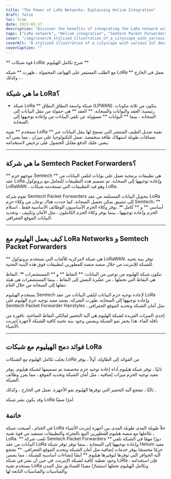 ```yaml
---
title: "The Power of LoRa Networks: Explaining Helium Integration"
draft: false
toc: true
date: 2023-02-17
description: "Discover the benefits of integrating the LoRa network with Helium for IoT devices and industries such as smart cities, agriculture, and logistics."
tags: ["LoRa network", "Helium integration", "Semtech Packet Forwarders", "IoT applications", "LPWAN", "spread-spectrum modulation", "gateways", "cloud", "LoRaWAN protocol", "network infrastructure", "hotspots", "sensors", "network security", "geolocation", "incentive mechanism", "smart cities", "agriculture", "logistics", "IoT development", "long-range communication"]
cover: "/img/cover/A_stylized_illustration_of_a_cityscape_with_various_IoT_dev.png"
coverAlt: "A stylized illustration of a cityscape with various IoT devices connected to a network represented as a web of light, with the Helium logo prominently displayed."
coverCaption: ""
---
```


** قوة شبكات LoRa: شرح تكامل الهيليوم **  مع الطلب المستمر على الهواتف المحمولة ، ظهرت ** شبكة LoRa ** تعمل في الخارج ، وكذلك ،  ## ما هي شبكة LoRa؟  * شبكة LoRa ** شبكة واسعة النطاق النطاق (LPWAN). يتكون من ثلاثة مكونات رئيسية: العقد والبوابات والسحابة. ** العقد ** هي حمولة من تنقل البيانات إلى السحابة ، بينما ** البوابات ** مسؤولة عن تلقي البيانات من وإعادة توجيهها إلى السحابة.  تستخدم ** تقنية LoRa ** تقنية تعديل الطيف المنتشر التي تسمح لها بنقل البيانات عبر مسافات طويلة استهلاك طاقة منخفضة. تعمل التكنولوجيا على ميزان ، مما يعني أنه يتعين عليك الدفع مقابل الحصول على ترخيص لاستخدامه.  ______  ## ما هي شركة Semtech Packet Forwarders؟  ** موجهو حزم Semtech ** هي تطبيقات برمجية تعمل على بوابات لتلقي البيانات من عقد LoRa وإعادة توجيهها إلى السحابة. تم تصميم هذه التطبيقات للتعامل مع بروتوكول LoRaWAN ، وهو قيد التطبيقات التي تستخدمه شبكات LoRa.  تقوم شركة Semtech Packet Forwarders بتحويل البيانات المستلمة من عقد LoRa إلى تنسيق يمكن تحميل السحابة. كما حددت هناك نوعان من وكلاء حزم Semtech: ** أساسي ** و ** كامل **. يوفر وكلاء الحزم الأساسيون الوظائف الأساسية فقط ، استلام الحزم وإعادة توجيهها ، بينما يوفر وكلاء الحزم الكاملون ، مثل الأمان وتكييف ، وتحديد البيانات الموقع الجغرافي.  ______  ## كيف يعمل الهليوم مع LoRa Networks و Semtech Packet Forwarders  ** هي شبكة لامركزية للألعاب التي تستخدم بروتوكول LoRaWAN. توفر بنية تحتية للشبكة للإنترنت من خلال منصة منصة للمطورين لتطبيقات فوق هذه البنية التحتية.  تتكون شبكة الهليوم من نوعين من النباتات: ** النقاط ** و ** المستشعرات **. النقاط هي النقاط التي تحملها ، من عشْرة النعش إلى النقاط ، بينما المستشعرات هي هيئة تنقلها إلى السحابة من خلال العام.  يستخدم الهيليوم Semtech لإعادة توجيه حزم البيانات لتلقي البيانات من عقد LoRa وإعادة توجيهها إلى السحابة. طورت الشركة. يعتمد معيد توجيه حزم الهليوم على Semtech Packet Forwarder Hairstyles ، مثل أمان الشبكة وتحديد الموقع الجغرافي.  إحدى الميزات الفريدة لشبكة الهليوم هي آلية التحفيز لمالكي النقاط الساخنة. نافورة من نافلة الماء. هذا يحفز نمو الشبكة ويضمن وجود بنية تحتية كافية للشبكة لأجهزة إنترنت الأشياء.  ______  ## فوائد دمج الهيليوم مع شبكات LoRa  يجلب تكامل الهليوم مع الشبكات LoRa من الفوائد إلى الطاولة. أولاً ، يوفر  ثانيًا ، توفر شبكة هيليوم أداة إعادة توجيه حزم مخصصة تم تصميمها لشبكة هيليوم. يوفر معيد توجيه الحزم ميزات إضافية ، مثل أمان الشبكة وتحديد الموقع ، مما يعزز وظائف الشبكة.  ثالثًا ، تشجع آلية التحفيز التي توفرها الهليوم نمو الأجهزة. تعمل في الخارج ، وكذلك ،  وقد يكون نشر شبكة LoRa أمرًا صعبًا.  ## خاتمة في الختام ، أصبحت شبكة LoRa حلاً طويلة المدى طويلة المدى بين أجهزة إنترنت الأشياء ، تكاملها مع منصة هيليوم للمطورين البيع بالتجزئة والتطبيقات تستفيد من قوة تقنية LoRa. ** تلعب شركة Semtech Packet Forwarders ** دورًا مهمًا في الشبكة تلقي البيانات من عقد LoRa وإعادة توجيهها إلى السحابة ، بينما توفر توفر شبكة Helium معيد حزمًا مخصصًا يوفر خدمات إضافية مثل أمان الشبكة وتحديد الموقع الجغرافي. ** تشجع آلية الحوافز التي توفرها لتوفيرها هيليوم ** أيضًا إنشاءات أساسية للشبكة ، مما يضمن وجود تغطية كافية لشبكة الإنترنت. في حين أن نشر في شبكة LoRa ، فإن استخدامه يستخدم تقنية LoRa وتكامل الهيليوم تجعلها استثمارًا مفيدًا للصناديق مثل المدن والمناسبات والمناسبات التابعة لها. 